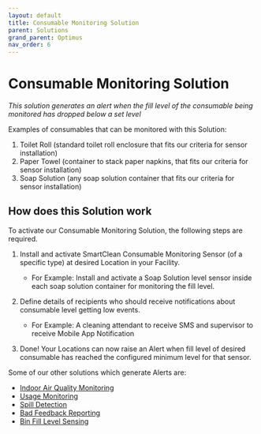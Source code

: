```yaml
---
layout: default
title: Consumable Monitoring Solution
parent: Solutions
grand_parent: Optimus
nav_order: 6
---
```

# Consumable Monitoring Solution
*This solution generates an alert when the fill level of the consumable being monitored has dropped below a set level*

Examples of consumables that can be monitored with this Solution:
1. Toilet Roll (standard toilet roll enclosure that fits our criteria for sensor installation)
2. Paper Towel (container to stack paper napkins, that fits our criteria for sensor installation)
3. Soap Solution (any soap solution container that fits our criteria for sensor installation)

## How does this Solution work
To activate our Consumable Monitoring Solution, the following steps are required.

1. Install and activate SmartClean Consumable Monitoring Sensor (of a specific type) at desired Location in your Facility.
   - For Example: Install and activate a Soap Solution level sensor inside each soap solution container for monitoring the fill level.
   
2. Define details of recipients who should receive notifications about consumable level getting low events.
   - For Example: A cleaning attendant to receive SMS and supervisor to receive Mobile App Notification

3. Done! Your Locations can now raise an Alert when fill level of desired consumable has reached the configured minimum level for that sensor.

Some of our other solutions which generate Alerts are:
- [Indoor Air Quality Monitoring](/vcs_aq.html)
- [Usage Monitoring](/vcs_pc.html)
- [Spill Detection](/vcs_wd.html)
- [Bad Feedback Reporting](/vcs_fd.html)
- [Bin Fill Level Sensing](/vcs_bin.html)